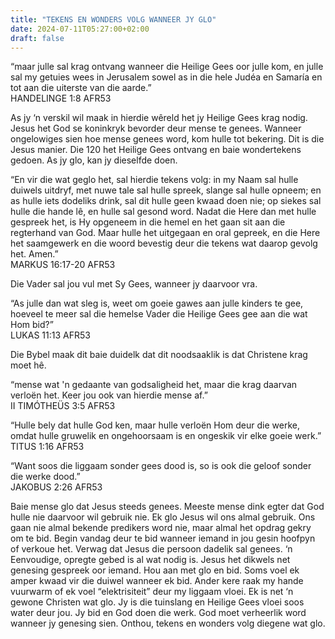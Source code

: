 ```yaml
---
title: "TEKENS EN WONDERS VOLG WANNEER JY GLO"
date: 2024-07-11T05:27:00+02:00
draft: false
---
```

<html>
 <head></head>
 <body>
  <p>“maar julle sal krag ontvang wanneer die Heilige Gees oor julle kom, en julle sal my getuies wees in Jerusalem sowel as in die hele Judéa en Samaría en tot aan die uiterste van die aarde.”<br>‭‭HANDELINGE‬ ‭1‬:‭8‬ ‭AFR53‬‬</p>
  <p>As jy ‘n verskil wil maak in hierdie wêreld het jy Heilige Gees krag nodig. Jesus het God se koninkryk bevorder deur mense te genees. Wanneer ongelowiges sien hoe mense genees word, kom hulle tot bekering. Dit is die Jesus manier. Die 120 het Heilige Gees ontvang en baie wondertekens gedoen. As jy glo, kan jy dieselfde doen.</p>
  <p>“En vir die wat geglo het, sal hierdie tekens volg: in my Naam sal hulle duiwels uitdryf, met nuwe tale sal hulle spreek, slange sal hulle opneem; en as hulle iets dodeliks drink, sal dit hulle geen kwaad doen nie; op siekes sal hulle die hande lê, en hulle sal gesond word. Nadat die Here dan met hulle gespreek het, is Hy opgeneem in die hemel en het gaan sit aan die regterhand van God. Maar hulle het uitgegaan en oral gepreek, en die Here het saamgewerk en die woord bevestig deur die tekens wat daarop gevolg het. Amen.”<br>‭‭MARKUS‬ ‭16‬:‭17‬-‭20‬ ‭AFR53‬‬</p>
  <p>Die Vader sal jou vul met Sy Gees, wanneer jy daarvoor vra.</p>
  <p>“As julle dan wat sleg is, weet om goeie gawes aan julle kinders te gee, hoeveel te meer sal die hemelse Vader die Heilige Gees gee aan die wat Hom bid?”<br>‭‭LUKAS‬ ‭11‬:‭13‬ ‭AFR53‬‬</p>
  <p>Die Bybel maak dit baie duidelk dat dit noodsaaklik is dat Christene krag moet hê.</p>
  <p>“mense wat 'n gedaante van godsaligheid het, maar die krag daarvan verloën het. Keer jou ook van hierdie mense af.”<br>‭‭II TIMÓTHEÜS‬ ‭3‬:‭5‬ ‭AFR53‬‬</p>
  <p>“Hulle bely dat hulle God ken, maar hulle verloën Hom deur die werke, omdat hulle gruwelik en ongehoorsaam is en ongeskik vir elke goeie werk.”<br>‭‭TITUS‬ ‭1‬:‭16‬ ‭AFR53‬‬</p>
  <p>“Want soos die liggaam sonder gees dood is, so is ook die geloof sonder die werke dood.”<br>‭‭JAKOBUS‬ ‭2‬:‭26‬ ‭AFR53‬‬</p>
  <p>Baie mense glo dat Jesus steeds genees. Meeste mense dink egter dat God hulle nie daarvoor wil gebruik nie. Ek glo Jesus wil ons almal gebruik. Ons gaan nie almal bekende predikers word nie, maar almal het opdrag gekry om te bid. Begin vandag deur te bid wanneer iemand in jou gesin hoofpyn of verkoue het. Verwag dat Jesus die persoon dadelik sal genees. ‘n Eenvoudige, opregte gebed is al wat nodig is. Jesus het dikwels net genesing gespreek oor iemand. Hou aan met glo en bid. Soms voel ek amper kwaad vir die duiwel wanneer ek bid. Ander kere raak my hande vuurwarm of ek voel “elektrisiteit” deur my liggaam vloei. Ek is net ‘n gewone Christen wat glo. Jy is die tuinslang en Heilige Gees vloei soos water deur jou. Jy bid en God doen die werk. God moet verheerlik word wanneer jy genesing sien. Onthou, tekens en wonders volg diegene wat glo.<br>&nbsp;</p>
 </body>
</html>